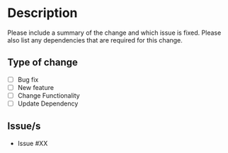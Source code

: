 # Description

Please include a summary of the change and which issue is fixed. Please also list any dependencies that are required for this change.

## Type of change

- [ ] Bug fix
- [ ] New feature
- [ ] Change Functionality
- [ ] Update Dependency

## Issue/s

* Issue #XX
